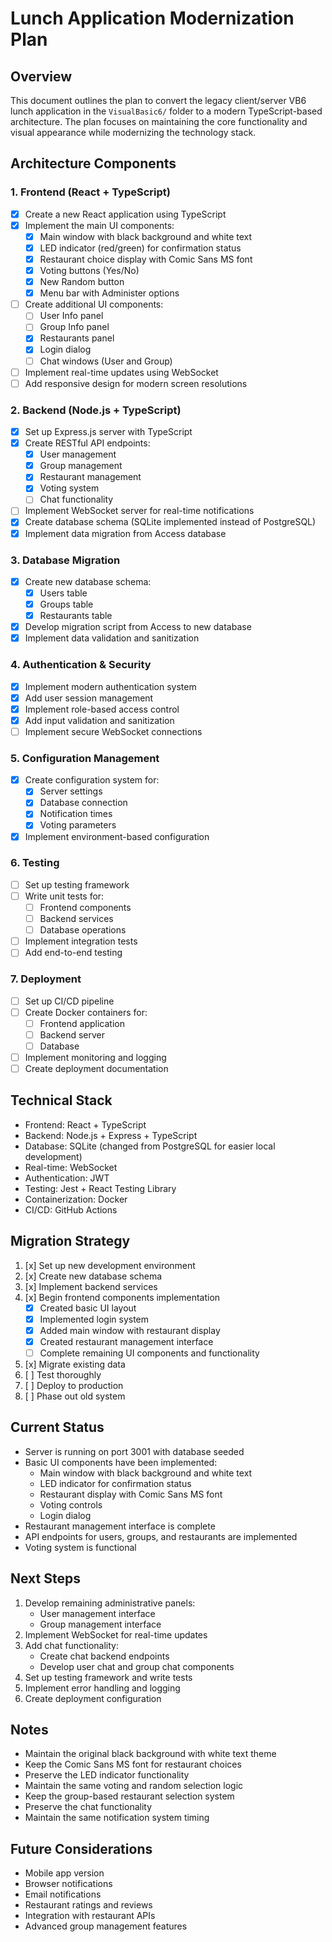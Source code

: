 # Lunch Application Modernization Plan

## Overview
This document outlines the plan to convert the legacy client/server VB6 lunch application in the `VisualBasic6/` folder to a modern TypeScript-based architecture. The plan focuses on maintaining the core functionality and visual appearance while modernizing the technology stack.

## Architecture Components

### 1. Frontend (React + TypeScript)
- [x] Create a new React application using TypeScript
- [x] Implement the main UI components:
  - [x] Main window with black background and white text
  - [x] LED indicator (red/green) for confirmation status
  - [x] Restaurant choice display with Comic Sans MS font
  - [x] Voting buttons (Yes/No)
  - [x] New Random button
  - [x] Menu bar with Administer options
- [ ] Create additional UI components:
  - [ ] User Info panel
  - [ ] Group Info panel
  - [x] Restaurants panel
  - [x] Login dialog
  - [ ] Chat windows (User and Group)
- [ ] Implement real-time updates using WebSocket
- [ ] Add responsive design for modern screen resolutions

### 2. Backend (Node.js + TypeScript)
- [x] Set up Express.js server with TypeScript
- [x] Create RESTful API endpoints:
  - [x] User management
  - [x] Group management
  - [x] Restaurant management
  - [x] Voting system
  - [ ] Chat functionality
- [ ] Implement WebSocket server for real-time notifications
- [x] Create database schema (SQLite implemented instead of PostgreSQL)
- [x] Implement data migration from Access database

### 3. Database Migration
- [x] Create new database schema:
  - [x] Users table
  - [x] Groups table
  - [x] Restaurants table
- [x] Develop migration script from Access to new database
- [x] Implement data validation and sanitization

### 4. Authentication & Security
- [x] Implement modern authentication system
- [x] Add user session management
- [x] Implement role-based access control
- [x] Add input validation and sanitization
- [ ] Implement secure WebSocket connections

### 5. Configuration Management
- [x] Create configuration system for:
  - [x] Server settings
  - [x] Database connection
  - [x] Notification times
  - [x] Voting parameters
- [x] Implement environment-based configuration

### 6. Testing
- [ ] Set up testing framework
- [ ] Write unit tests for:
  - [ ] Frontend components
  - [ ] Backend services
  - [ ] Database operations
- [ ] Implement integration tests
- [ ] Add end-to-end testing

### 7. Deployment
- [ ] Set up CI/CD pipeline
- [ ] Create Docker containers for:
  - [ ] Frontend application
  - [ ] Backend server
  - [ ] Database
- [ ] Implement monitoring and logging
- [ ] Create deployment documentation

## Technical Stack
- Frontend: React + TypeScript
- Backend: Node.js + Express + TypeScript
- Database: SQLite (changed from PostgreSQL for easier local development)
- Real-time: WebSocket
- Authentication: JWT
- Testing: Jest + React Testing Library
- Containerization: Docker
- CI/CD: GitHub Actions

## Migration Strategy
1. [x] Set up new development environment
2. [x] Create new database schema
3. [x] Implement backend services
4. [x] Begin frontend components implementation
   - [x] Created basic UI layout
   - [x] Implemented login system
   - [x] Added main window with restaurant display
   - [x] Created restaurant management interface
   - [ ] Complete remaining UI components and functionality
5. [x] Migrate existing data
6. [ ] Test thoroughly
7. [ ] Deploy to production
8. [ ] Phase out old system

## Current Status
- Server is running on port 3001 with database seeded
- Basic UI components have been implemented:
  - Main window with black background and white text
  - LED indicator for confirmation status
  - Restaurant display with Comic Sans MS font
  - Voting controls
  - Login dialog
- Restaurant management interface is complete
- API endpoints for users, groups, and restaurants are implemented
- Voting system is functional

## Next Steps
1. Develop remaining administrative panels:
   - User management interface
   - Group management interface
2. Implement WebSocket for real-time updates
3. Add chat functionality:
   - Create chat backend endpoints
   - Develop user chat and group chat components
4. Set up testing framework and write tests
5. Implement error handling and logging
6. Create deployment configuration

## Notes
- Maintain the original black background with white text theme
- Keep the Comic Sans MS font for restaurant choices
- Preserve the LED indicator functionality
- Maintain the same voting and random selection logic
- Keep the group-based restaurant selection system
- Preserve the chat functionality
- Maintain the same notification system timing

## Future Considerations
- Mobile app version
- Browser notifications
- Email notifications
- Restaurant ratings and reviews
- Integration with restaurant APIs
- Advanced group management features 